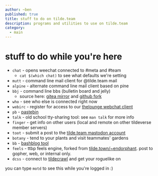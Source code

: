 ```yaml
---
author: ~ben
published: true
title: stuff to do on tilde.team
description: programs and utilities to use on tilde.team
category:
  - main
---
```


# stuff to do while you're here

- `chat` - opens weechat connected to #meta and #team
  - `cat $(which chat)` to see what defaults we're setting
- `mutt` - command line mail client for @tilde.team mail
- `alpine` - alternate command line mail client based on pine
- `bbj` - command line bbs (bulletin board and jelly)
  - source here: [gitea mirror](https://tildegit.org/team/bbj) and [github fork](https://github.com/tilde-team/bbj)
- `who` - see who else is connected right now
- `webirc` - register for access to our [thelounge webchat client](https://irc.tilde.team)
- `pb` - [pastebin](https://paste.tilde.team)
- `talk` - old school tty-sharing tool: see `man talk` for more info
- `finger` - get info on other users (local and remote on other tildeverse member servers)
- `toot` - submit a post to the [tilde.team mastodon account](https://tilde.zone/@tildeteam)
- `botany` - tend to your plants and visit teammates' gardens
- `bb` - [bashblog tool](tildeblogs)
- `feels` - ttbp feels engine, forked from [tilde.town/~endorphant](https://tilde.town/~endorphant/ttbp/). post to gopher, web, or internal only.
- `dcss` - connect to [tildecrawl](https://crawl.tildeverse.org) and get your roguelike on

you can type `motd` to see this while you're logged in :)
